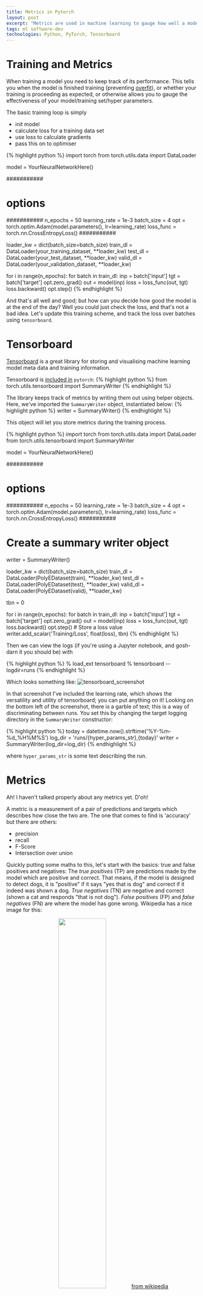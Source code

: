 ```yaml
---
title: Metrics in Pytorch
layout: post
excerpt: "Metrics are used in machine learning to gauge how well a model is performing; in this post I discuss some of the terminology and how to calculate the metrics using `Pytorch`/`torchmetrics` and displayed using the excellent `tensorboard`."
tags: ml software-dev
technologies: Python, PyTorch, Tensorboard
---
```


# Training and Metrics

When training a model you need to keep track of its performance. This tells you
when the model is finished training (preventing [overfit](https://en.wikipedia.org/wiki/Overfitting)),
or whether your training is proceeding as expected, or otherwise allows you to
gauge the effectiveness of your model/training set/hyper parameters.

The basic training loop is simply
- init model
- calculate loss for a training data set
- use loss to calculate gradients
- pass this on to optimiser

{% highlight python %}
import torch
from torch.utils.data import DataLoader

model = YourNeuralNetworkHere()

###########
# options #
###########
n_epochs = 50
learning_rate = 1e-3
batch_size = 4
opt = torch.optim.Adam(model.parameters(), lr=learning_rate)
loss_func = torch.nn.CrossEntropyLoss()
###########

loader_kw = dict(batch_size=batch_size)
train_dl = DataLoader(your_training_dataset, **loader_kw)
test_dl = DataLoader(your_test_dataset, **loader_kw)
valid_dl = DataLoader(your_validation_dataset, **loader_kw)

for i in range(n_epochs):
    for batch in train_dl:
        inp = batch['input']
        tgt = batch['target']
        opt.zero_grad()
        out = model(inp)
        loss = loss_func(out, tgt)
        loss.backward()
        opt.step()
{% endhighlight %}

And that's all well and good; but how can you decide how good the model is at
the end of the day? Well you could just check the loss, and that's not a bad
idea. Let's update this training scheme, and track the loss over batches using
`tensorboard`.

# Tensorboard
[Tensorboard](https://www.tensorflow.org/tensorboard) is a great library for
storing and visualising machine learning model meta data and training
information.

Tensorboard is [included in](https://pytorch.org/docs/stable/tensorboard.html) `pytorch`:
{% highlight python %}
from torch.utils.tensorboard import SummaryWriter
{% endhighlight %}

The library keeps track of metrics by writing them out using helper objects.
Here, we've imported the `SummaryWriter` object, instantiated below:
{% highlight python %}
writer = SummaryWriter()
{% endhighlight %}

This object will let you store metrics during the training process.

{% highlight python %}
import torch
from torch.utils.data import DataLoader
from torch.utils.tensorboard import SummaryWriter

model = YourNeuralNetworkHere()

###########
# options #
###########
n_epochs = 50
learning_rate = 1e-3
batch_size = 4
opt = torch.optim.Adam(model.parameters(), lr=learning_rate)
loss_func = torch.nn.CrossEntropyLoss()
###########

# Create a summary writer object
writer = SummaryWriter()

loader_kw = dict(batch_size=batch_size)
train_dl = DataLoader(PolyEDataset(train), **loader_kw)
test_dl = DataLoader(PolyEDataset(test), **loader_kw)
valid_dl = DataLoader(PolyEDataset(valid), **loader_kw)

tbn = 0

for i in range(n_epochs):
    for batch in train_dl:
        inp = batch['input']
        tgt = batch['target']
        opt.zero_grad()
        out = model(inp)
        loss = loss_func(out, tgt)
        loss.backward()
        opt.step()
        # Store a loss value
        writer.add_scalar('Training/Loss', float(loss), tbn)
{% endhighlight %}

Then we can view the logs (if you're using a Jupyter notebook, and gosh-darn it
you should be) with

{% highlight python %}
% load_ext tensorboard
% tensorboard --logdir=runs
{% endhighlight %}

Which looks something like:
![tensorboard_screenshot](/img/tensorboard_screenshot.png)

In that screenshot I've included the learning rate, which shows the versatility
and utility of tensorboard; you can put anything on it! Looking on the bottom
left of the screenshot, there is a garble of text; this is a way of
discriminating between runs. You set this by changing the target logging
directory in the `SummaryWriter` constructor:

{% highlight python %}
today = datetime.now().strftime('%Y-%m-%d_%H%M%S')
log_dir = 'runs/{hyper_params_str},{today}'
writer = SummaryWriter(log_dir=log_dir)
{% endhighlight %}

where `hyper_params_str` is some text describing the run.

# Metrics

Ah! I haven't talked properly about any metrics yet. D'oh!

A metric is a measurement of a pair of predictions and targets which describes
how close the two are. The one that comes to find is 'accuracy' but there are
others:

- precision
- recall
- F-Score
- Intersection over union

Quickly putting some maths to this, let's start with the basics: true and false
positives and negatives: The *true positives* (TP) are predictions made by the
model which are positive and correct. That means, if the model is designed to
detect dogs, it is "positive" if it says "yes that is dog" and correct if it
indeed was shown a dog. *True negatives* (TN) are negative and correct (shown a
cat and responds "that is not dog"). *False positives* (FP) and *false
negatives* (FN) are where the model has gone wrong. Wikipedia has a nice image
for this:

<center>
<img src="https://upload.wikimedia.org/wikipedia/commons/thumb/2/26/Precisionrecall.svg/700px-Precisionrecall.svg.png" width="50%"/>
<a href="https://en.wikipedia.org/wiki/Precision_and_recall">from wikipedia</a>
</center>

From TP, TN, FP, FN we derive precision, recall, and accuracy:

$$precision = \frac{TP}{TP + FP} $$

$$recall = \frac{TP}{TP + FN} $$

$$accuracy = \frac{TP + TN}{TP + FP + TN + FN} $$

We don't need to implement these in `pytorch` (although it wouldn't be difficult
to do so). We can use the
[`torchmetrics`](https://torchmetrics.readthedocs.io/en/latest/) library which
contains a whole bunch more (saving a heap of time):

{% highlight python %}
from torchmetrics.functional import accuracy, precision, recall, f1

metrics = {
    'accuracy': accuracy,
    'precision': precision,
    'recall': recall,
    'f1': f1
}
{% endhighlight %}

This initialises a dictionary with a couple metric calculating functions, each
called in a similar way:

{% highlight python %}
metric_value = metric_function(prediction, target)
{% endhighlight %}

With this set up, we can add a section to our training loop to calculate the
metrics and write them out to tensorboard.

# Final

Putting all this together yields a training script which records the hyper
parameters used, several metrics and both the training and validation loss
(cross entropy in this case):

{% highlight python %}
from datetime import datetime

import numpy as np
import torch
from torch.utils.data import DataLoader
from torch.utils.tensorboard import SummaryWriter
from torchmetrics.functional import accuracy, precision, recall, f1

metrics = {
    'accuracy': accuracy,
    'precision': precision,
    'recall': recall,
    'f1': f1
}

model = YourNeuralNetworkHere()

###########
# options #
###########
n_epochs = 50
learning_rate = 1e-3
batch_size = 4
opt = torch.optim.Adam(model.parameters(), lr=learning_rate)
loss_func = torch.nn.CrossEntropyLoss()
hyper_params = dict(
    n_epochs=n_epochs,
    learning_rate=learning_rate,
    batch_size=batch_size,
    opt=str(opt.__class__),
    loss_func=str(loss_func.__class__)
)
hyper_params_str = ','.join([f'{k}={v}' for k, v in hyper_params.items()])
###########

today = datetime.now().strftime('%Y-%m-%d_%H%M%S')
log_dir = 'runs/{hyper_params_str},{today}'
writer = SummaryWriter(log_dir=log_dir)

loader_kw = dict(batch_size=batch_size)
train_dl = DataLoader(your_training_dataset, **loader_kw)
test_dl = DataLoader(your_test_dataset, **loader_kw)
valid_dl = DataLoader(your_validation_dataset, **loader_kw)

device = torch.device('cuda:0' if torch.cuda.is_available() else 'cpu')
# device = 'cpu'  # uncomment to aid debugging if 'device side assert triggered' error appears
model = model.to(device)

tbn = 0
vbn = 0
for i in trange(n_epochs, unit='epochs'):
    for batch in train_dl:
        inp = batch['input'].to(device)
        tgt = batch['target'].to(device).squeeze(1)
        opt.zero_grad()
        out = model(inp)
        loss = loss_func(out, tgt)
        writer.add_scalar('Loss/train', float(loss), tbn)
        loss.backward()
        opt.step()
        tbn += 1
    with torch.no_grad():
        for batch in valid_dl:
            inp = batch['input'].to(device)
            tgt = batch['target'].to(device).squeeze(1)
            if (inp.shape[0] == 1):
                continue
            out = model(inp)
            loss = loss_func(out, tgt)
            writer.add_scalar('Loss/valid', float(loss), vbn)
            probs = torch.softmax(out, 1)
            for mname, mf in metrics.items():
                writer.add_scalar(f'Metrics/{mname}', float(mf(probs, tgt, mdmc_average='global')), vbn)
            vbn += 1
writer.close()
{% endhighlight %}

# Further Reading
- https://pytorch.org/tutorials/recipes/recipes/tensorboard_with_pytorch.html
- https://towardsdatascience.com/a-complete-guide-to-using-tensorboard-with-pytorch-53cb2301e8c3
- https://pytorch.org/tutorials/intermediate/tensorboard_tutorial.html
